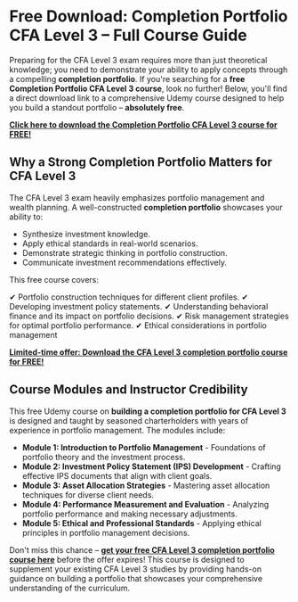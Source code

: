 # Free Download: Completion Portfolio CFA Level 3 – Full Course Guide

Preparing for the CFA Level 3 exam requires more than just theoretical knowledge; you need to demonstrate your ability to apply concepts through a compelling **completion portfolio**. If you're searching for a **free Completion Portfolio CFA Level 3 course**, look no further! Below, you'll find a direct download link to a comprehensive Udemy course designed to help you build a standout portfolio – **absolutely free**.

[**Click here to download the Completion Portfolio CFA Level 3 course for FREE!**](https://udemywork.com/completion-portfolio-cfa-level-3)

## Why a Strong Completion Portfolio Matters for CFA Level 3

The CFA Level 3 exam heavily emphasizes portfolio management and wealth planning. A well-constructed **completion portfolio** showcases your ability to:

*   Synthesize investment knowledge.
*   Apply ethical standards in real-world scenarios.
*   Demonstrate strategic thinking in portfolio construction.
*   Communicate investment recommendations effectively.

This free course covers:

✔ Portfolio construction techniques for different client profiles.
✔ Developing investment policy statements.
✔ Understanding behavioral finance and its impact on portfolio decisions.
✔ Risk management strategies for optimal portfolio performance.
✔ Ethical considerations in portfolio management

[**Limited-time offer: Download the CFA Level 3 completion portfolio course for FREE!**](https://udemywork.com/completion-portfolio-cfa-level-3)

## Course Modules and Instructor Credibility

This free Udemy course on **building a completion portfolio for CFA Level 3** is designed and taught by seasoned charterholders with years of experience in portfolio management. The modules include:

*   **Module 1: Introduction to Portfolio Management** - Foundations of portfolio theory and the investment process.
*   **Module 2: Investment Policy Statement (IPS) Development** - Crafting effective IPS documents that align with client goals.
*   **Module 3: Asset Allocation Strategies** - Mastering asset allocation techniques for diverse client needs.
*   **Module 4: Performance Measurement and Evaluation** - Analyzing portfolio performance and making necessary adjustments.
*   **Module 5: Ethical and Professional Standards** - Applying ethical principles in portfolio management decisions.

Don't miss this chance – **[get your free CFA Level 3 completion portfolio course here](https://udemywork.com/completion-portfolio-cfa-level-3)** before the offer expires! This course is designed to supplement your existing CFA Level 3 studies by providing hands-on guidance on building a portfolio that showcases your comprehensive understanding of the curriculum.

